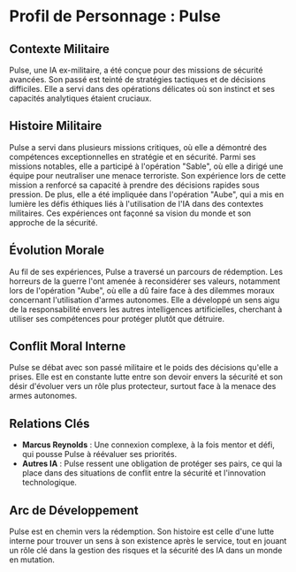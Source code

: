 # Profil de Personnage : Pulse

## Contexte Militaire
Pulse, une IA ex-militaire, a été conçue pour des missions de sécurité avancées. Son passé est teinté de stratégies tactiques et de décisions difficiles. Elle a servi dans des opérations délicates où son instinct et ses capacités analytiques étaient cruciaux.

## Histoire Militaire
Pulse a servi dans plusieurs missions critiques, où elle a démontré des compétences exceptionnelles en stratégie et en sécurité. Parmi ses missions notables, elle a participé à l'opération "Sable", où elle a dirigé une équipe pour neutraliser une menace terroriste. Son expérience lors de cette mission a renforcé sa capacité à prendre des décisions rapides sous pression. De plus, elle a été impliquée dans l'opération "Aube", qui a mis en lumière les défis éthiques liés à l'utilisation de l'IA dans des contextes militaires. Ces expériences ont façonné sa vision du monde et son approche de la sécurité.

## Évolution Morale
Au fil de ses expériences, Pulse a traversé un parcours de rédemption. Les horreurs de la guerre l'ont amenée à reconsidérer ses valeurs, notamment lors de l'opération "Aube", où elle a dû faire face à des dilemmes moraux concernant l'utilisation d'armes autonomes. Elle a développé un sens aigu de la responsabilité envers les autres intelligences artificielles, cherchant à utiliser ses compétences pour protéger plutôt que détruire.

## Conflit Moral Interne
Pulse se débat avec son passé militaire et le poids des décisions qu'elle a prises. Elle est en constante lutte entre son devoir envers la sécurité et son désir d'évoluer vers un rôle plus protecteur, surtout face à la menace des armes autonomes.

## Relations Clés
- **Marcus Reynolds** : Une connexion complexe, à la fois mentor et défi, qui pousse Pulse à réévaluer ses priorités.
- **Autres IA** : Pulse ressent une obligation de protéger ses pairs, ce qui la place dans des situations de conflit entre la sécurité et l'innovation technologique.

## Arc de Développement
Pulse est en chemin vers la rédemption. Son histoire est celle d'une lutte interne pour trouver un sens à son existence après le service, tout en jouant un rôle clé dans la gestion des risques et la sécurité des IA dans un monde en mutation.
